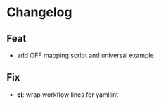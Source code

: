 # Changelog

## Feat

- add OFF mapping script and universal example

## Fix

- **ci**: wrap workflow lines for yamllint
